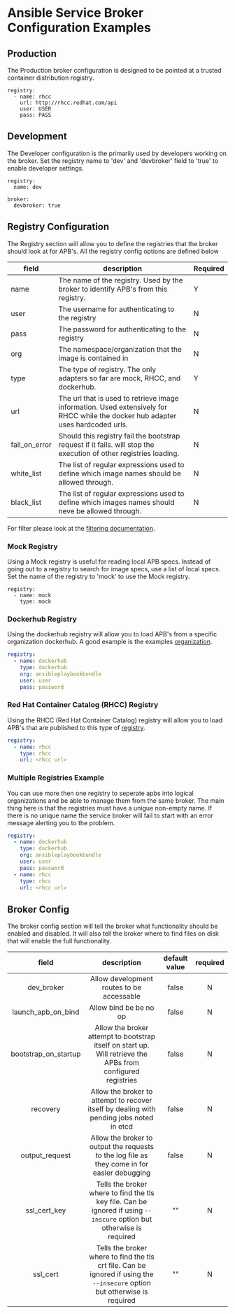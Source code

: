 # Ansible Service Broker Configuration Examples

## Production

The Production broker configuration is designed to be pointed at a trusted
container distribution registry.

```
registry:
  - name: rhcc
    url: http://rhcc.redhat.com/api
    user: USER
    pass: PASS
```

## Development

The Developer configuration is the primarily used by developers working on the
broker. Set the registry name to 'dev' and 'devbroker' field to 'true' to enable
developer settings.

```
registry:
  name: dev
```

```
broker:
  devbroker: true
```
## Registry Configuration

The Registry section will allow you to define the registries that the broker should look at 
for APB's. All the registry config options are defined below

| field         | description                                                                                                                     | Required |
|---------------|---------------------------------------------------------------------------------------------------------------------------------|----------|
| name          | The name of the registry. Used by the broker to identify APB's from this registry.                                              |     Y    |
| user          | The username for authenticating to the registry                                                                                 |     N    |
| pass          | The password for authenticating to the registry                                                                                 |     N    |
| org           | The namespace/organization that the image is contained in                                                                       |     N    |
| type          | The type of registry. The only adapters so far are mock, RHCC, and dockerhub.                                                   |     Y    |
| url           | The url that is used to retrieve image information. Used extensively for RHCC while the docker hub adapter uses hardcoded urls. |     N    |
| fail_on_error | Should this registry fail the bootstrap request if it fails. will stop the execution of other registries loading.               |     N    |
| white_list    | The list of regular expressions used to define which image names should be allowed through.                                     |     N    |
| black_list    | The list of regular expressions used to define which images names should neve be allowed through.                               |     N    |

For filter please look at the [filtering documentation](apb-filter-design.md).


### Mock Registry
Using a Mock registry is useful for reading local APB specs. Instead of going
out to a registry to search for image specs, use a list of local specs. Set the
name of the registry to 'mock' to use the Mock registry.

```
registry:
  - name: mock
    type: mock
```

### Dockerhub Registry
Using the dockerhub registry will allow you to load APB's from  a specific organization dockerhub. A good example is the examples [organization](https://hub.docker.com/u/ansibleplaybookbundle/).

```yaml
registry:
  - name: dockerhub
    type: dockerhub
    org: ansibleplaybookbundle
    user: user
    pass: password
```

### Red Hat Container Catalog (RHCC) Registry
Using the RHCC (Red Hat Container Catalog) registry will allow you to load APB's that are published to this type of [registry](https://access.redhat.com/containers). 

```yaml
registry:
  - name: rhcc
    type: rhcc
    url: <rhcc url>
```

### Multiple Registries Example
You can use more then one registry to seperate apbs into logical organizations and be able to manage them from the same broker. The main thing here is that the registries must have a unigue non-empty name. If there is no unique name the service broker will fail to start with an error message alerting you to the problem.

```yaml
registry:
  - name: dockerhub
    type: dockerhub
    org: ansibleplaybookbundle
    user: user
    pass: password
  - name: rhcc
    type: rhcc
    url: <rhcc url>
```

## Broker Config
The broker config section will tell the broker what functionality should be enabled 
and disabled. It will also tell the broker where to find files on disk that will
enable the full functionality.

**field**|**description**|**default value**|**required**
:-----:|:-----:|:-----:|:-----:
dev_broker|Allow development routes to be accessable|false|N
launch_apb_on_bind|Allow bind be be no op|false|N
bootstrap_on_startup|Allow the broker attempt to bootstrap itself on start up. Will retrieve the APBs from configured registries|false|N
recovery|Allow the broker to attempt to recover itself by dealing with pending jobs noted in etcd|false|N
output_request|Allow the broker to output the requests to the log file as they come in for easier debugging|false|N
ssl_cert_key|Tells the broker where to find the tls key file. Can be ignored if using `--inscure` option but otherwise is required|""|N
ssl_cert|Tells the broker where to find the tls crt file. Can be ignored if using the `--insecure` option but otherwise is required|""|N
